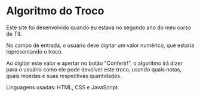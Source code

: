 # Algoritmo do Troco

Este site foi desenvolvido quando eu estava no segundo ano do meu curso de TII. 

No campo de entrada, o usuário deve digitar um valor numérico, que estaria representando o troco.

Ao digitar este valor e apertar no botão "Conferir!", o algoritmo irá dizer para o usuário como ele pode devolver este troco, usando quais notas, quais moedas e suas respectivas quantidades.

Linguagens usadas: HTML, CSS e JavaScript.
